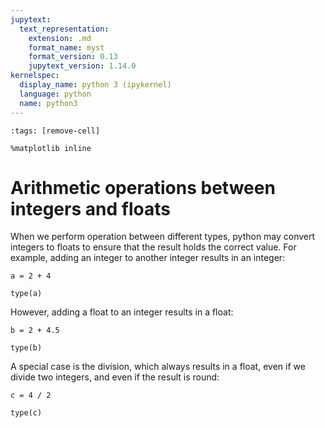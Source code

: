 ```yaml
---
jupytext:
  text_representation:
    extension: .md
    format_name: myst
    format_version: 0.13
    jupytext_version: 1.14.0
kernelspec:
  display_name: python 3 (ipykernel)
  language: python
  name: python3
---
```


```{code-cell} ipython3
:tags: [remove-cell]

%matplotlib inline
```

# Arithmetic operations between integers and floats

When we perform operation between different types, python may convert integers to floats to ensure that the result holds the correct value. For example, adding an integer to another integer results in an integer:

```{code-cell} ipython3
a = 2 + 4

type(a)
```

However, adding a float to an integer results in a float:

```{code-cell} ipython3
b = 2 + 4.5

type(b)
```

A special case is the division, which always results in a float, even if we divide two integers, and even if the result is round:

```{code-cell} ipython3
c = 4 / 2

type(c)
```
